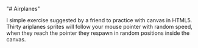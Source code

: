 "# Airplanes" 


I simple exercise suggested by a friend to practice with  canvas in HTML5.
Thirty ariplanes sprites will follow your mouse pointer with random speed, when they reach the pointer they respawn in random positions inside the canvas.

